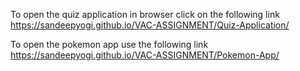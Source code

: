 To open the quiz application in browser click on the following link
https://sandeepyogi.github.io/VAC-ASSIGNMENT/Quiz-Application/



To open the pokemon app use the following link
https://sandeepyogi.github.io/VAC-ASSIGNMENT/Pokemon-App/

